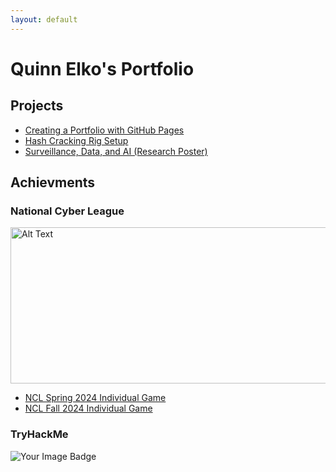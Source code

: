 ```yaml
---
layout: default
---
```


# Quinn Elko's Portfolio

## Projects
- [Creating a Portfolio with GitHub Pages](https://j4xx3n.github.io/CreatePortfoio.html)
- [Hash Cracking Rig Setup](https://j4xx3n.github.io/HashCrackingRig.html)
- [Surveillance, Data, and AI (Research Poster)](https://github.com/j4xx3n/j4xx3n.github.io/blob/main/projects/Surveillance%2C%20Data%2C%20and%20AI.png)

## Achievments

### National Cyber League
<img src="https://j4xx3n.github.io/projects/5.png" alt="Alt Text" width="600" height="250">

  - [NCL Spring 2024 Individual Game](https://github.com/j4xx3n/j4xx3n.github.io/blob/main/projects/NCL%20Spring%202024%20Individual%20Game%20cyberskyline.com.jpeg)
  - [NCL Fall 2024 Individual Game](https://github.com/j4xx3n/j4xx3n.github.io/blob/main/projects/NCL%20Fall%202024%20Individual%20Game%20cyberskyline.com.jpeg)


### TryHackMe
<img src="https://tryhackme-badges.s3.amazonaws.com/Quinn99.png" alt="Your Image Badge" />

